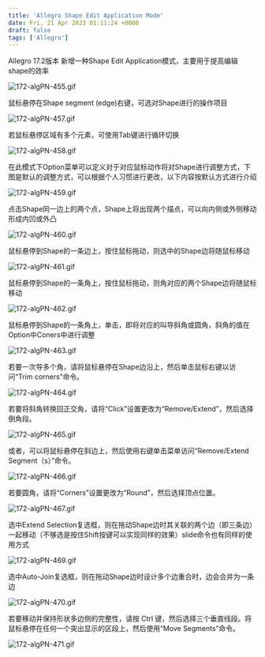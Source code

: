 ```yaml
---
title: 'Allegro Shape Edit Application Mode'
date: Fri, 21 Apr 2023 01:11:24 +0000
draft: false
tags: ['Allegro']
---
```


Allegro 17.2版本 新增一种Shape Edit Application模式，主要用于提高编辑shape的效率

![172-algPN-455.gif](https://a1024.synology.me:222/images/172-algPN-455.gif)

鼠标悬停在Shape segment (edge)右键，可选对Shape进行的操作项目

![172-algPN-457.gif](https://a1024.synology.me:222/images/172-algPN-457.gif)

若鼠标悬停区域有多个元素，可使用Tab键进行循环切换

![172-algPN-458.gif](https://a1024.synology.me:222/images/172-algPN-458.gif)

在此模式下Option菜单可以定义对于对应鼠标动作将对Shape进行调整方式，下图是默认的调整方式，可以根据个人习惯进行更改，以下内容按默认方式进行介绍

![172-algPN-459.gif](https://a1024.synology.me:222/images/172-algPN-459.gif)

点击Shape同一边上的两个点，Shape上将出现两个描点，可以向内侧或外侧移动形成内凹或外凸

![172-algPN-460.gif](https://a1024.synology.me:222/images/172-algPN-460.gif)

鼠标悬停到Shape的一条边上，按住鼠标拖动，则选中的Shape边将随鼠标移动

![172-algPN-461.gif](https://a1024.synology.me:222/images/172-algPN-461.gif)

鼠标悬停到Shape的一条角上，按住鼠标拖动，则角对应的两个Shape边将随鼠标移动

![172-algPN-462.gif](https://a1024.synology.me:222/images/172-algPN-462.gif)

鼠标悬停到Shape的一条角上，单击，即将对应的叫导斜角或圆角，斜角的值在Option中Coners中进行调整

![172-algPN-463.gif](https://a1024.synology.me:222/images/172-algPN-463.gif)

若要一次导多个角，请将鼠标悬停在Shape边沿上，然后单击鼠标右键以访问“Trim corners”命令。

![172-algPN-464.gif](https://a1024.synology.me:222/images/172-algPN-464.gif)

若要将斜角转换回正交角，请将“Click”设置更改为“Remove/Extend”，然后选择倒角段。

![172-algPN-465.gif](https://a1024.synology.me:222/images/172-algPN-465.gif)

或者，可以将鼠标悬停在斜边上，然后使用右键单击菜单访问“Remove/Extend Segment（s）”命令。

![172-algPN-466.gif](https://a1024.synology.me:222/images/172-algPN-466.gif)

若要圆角，请将“Corners”设置更改为“Round”，然后选择顶点位置。

![172-algPN-467.gif](https://a1024.synology.me:222/images/172-algPN-467.gif)

选中Extend Selection复选框，则在拖动Shape边时其关联的两个边（即三条边）一起移动（不够选是按住Shift按键可以实现同样的效果）slide命令也有同样的使用方式

![172-algPN-469.gif](https://a1024.synology.me:222/images/172-algPN-469.gif)

选中Auto-Join复选框，则在拖动Shape边时设计多个边重合时，边会合并为一条边

![172-algPN-470.gif](https://a1024.synology.me:222/images/172-algPN-470.gif)

若要移动并保持形状多边侧的完整性，请按 Ctrl 键，然后选择三个垂直线段。将鼠标悬停在任何一个突出显示的区段上，然后使用“Move Segments”命令。

![172-algPN-471.gif](https://a1024.synology.me:222/images/172-algPN-471.gif)